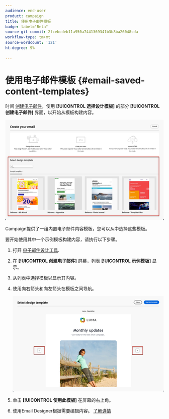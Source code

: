 ```yaml
---
audience: end-user
product: campaign
title: 使用电子邮件模板
badge: label="Beta"
source-git-commit: 2fcebcdeb11a950a7441369341b3b8ba26048cda
workflow-type: tm+mt
source-wordcount: '121'
ht-degree: 9%

---
```


# 使用电子邮件模板 {#email-saved-content-templates}

时间 [创建电子邮件](../email/create-email.md)，使用 **[!UICONTROL 选择设计模板]** 的部分 **[!UICONTROL 创建电子邮件]** 界面，以开始从模板构建内容。

![](assets/email_designer-sample-templates.png)

Campaign提供了一组内置电子邮件内容模板，您可以从中选择这些模板。

要开始使用其中一个示例模板构建内容，请执行以下步骤。

1. 打开 [电子邮件设计工具](get-started-email-designer.md).

1. 在 **[!UICONTROL 创建电子邮件]** 屏幕，列表 **[!UICONTROL 示例模板]**  显示。

1. 从列表中选择模板以显示其内容。

1. 使用向右箭头和向左箭头在模板之间导航。

   ![](assets/email_designer-sample-templates-navigate.png)

1. 单击 **[!UICONTROL 使用此模板]** 在屏幕的右上角。

1. 使用Email Designer根据需要编辑内容。 [了解详情](create-email-content.md)
